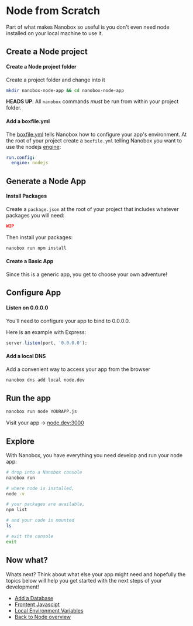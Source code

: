 # Node from Scratch
Part of what makes Nanobox so useful is you don't even need node installed on your local machine to use it.

## Create a Node project

#### Create a Node project folder
Create a project folder and change into it

```bash
mkdir nanobox-node-app && cd nanobox-node-app
```

**HEADS UP**: All `nanobox` commands *must* be run from within your project folder.

#### Add a boxfile.yml
The <a href="https://docs.nanobox.io/boxfile/" target="\_blank">boxfile.yml</a> tells Nanobox how to configure your app's environment. At the root of your project create a `boxfile.yml` telling Nanobox you want to use the nodejs <a href="https://docs.nanobox.io/engines/" target="\_blank">engine</a>:

```yaml
run.config:
  engine: nodejs
```

## Generate a Node App

#### Install Packages
Create a `package.json` at the root of your project that includes whatever packages you will need:

```json
WIP
```

Then install your packages:

```bash
nanobox run npm install
```

#### Create a Basic App
Since this is a generic app, you get to choose your own adventure!

## Configure App

#### Listen on 0.0.0.0
You'll need to configure your app to bind to 0.0.0.0.

Here is an example with Express:

```javascript
server.listen(port, '0.0.0.0');
```

#### Add a local DNS
Add a convenient way to access your app from the browser

```bash
nanobox dns add local node.dev
```

## Run the app

```bash
nanobox run node YOURAPP.js
```

Visit your app -> [node.dev:3000](http://node.dev:3000)

## Explore
With Nanobox, you have everything you need develop and run your node app:

```bash
# drop into a Nanobox console
nanobox run

# where node is installed,
node -v

# your packages are available,
npm list

# and your code is mounted
ls

# exit the console
exit
```

## Now what?
Whats next? Think about what else your app might need and hopefully the topics below will help you get started with the next steps of your development!

* [Add a Database](/nodejs/generic/add-a-database)
* [Frontent Javascipt](/nodejs/generic/frontend-javascript)
* [Local Environment Variables](/nodejs/generic/local-evars)
* [Back to Node overview](/nodejs/generic)
